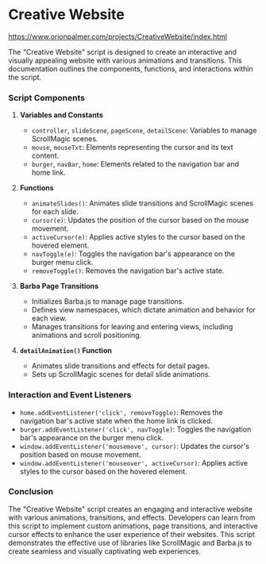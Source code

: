 # Creative Website

https://www.orionpalmer.com/projects/CreativeWebsite/index.html

The "Creative Website" script is designed to create an interactive and visually appealing website with various animations and transitions. This documentation outlines the components, functions, and interactions within the script.

### Script Components

1. **Variables and Constants**
   - `controller`, `slideScene`, `pageScene`, `detailScene`: Variables to manage ScrollMagic scenes.
   - `mouse`, `mouseTxt`: Elements representing the cursor and its text content.
   - `burger`, `navBar`, `home`: Elements related to the navigation bar and home link.

2. **Functions**
   - `animateSlides()`: Animates slide transitions and ScrollMagic scenes for each slide.
   - `cursor(e)`: Updates the position of the cursor based on the mouse movement.
   - `activeCursor(e)`: Applies active styles to the cursor based on the hovered element.
   - `navToggle(e)`: Toggles the navigation bar's appearance on the burger menu click.
   - `removeToggle()`: Removes the navigation bar's active state.

3. **Barba Page Transitions**
   - Initializes Barba.js to manage page transitions.
   - Defines view namespaces, which dictate animation and behavior for each view.
   - Manages transitions for leaving and entering views, including animations and scroll positioning.

4. **`detailAnimation()` Function**
   - Animates slide transitions and effects for detail pages.
   - Sets up ScrollMagic scenes for detail slide animations.

### Interaction and Event Listeners

- `home.addEventListener('click', removeToggle)`: Removes the navigation bar's active state when the home link is clicked.
- `burger.addEventListener('click', navToggle)`: Toggles the navigation bar's appearance on the burger menu click.
- `window.addEventListener('mousemove', cursor)`: Updates the cursor's position based on mouse movement.
- `window.addEventListener('mouseover', activeCursor)`: Applies active styles to the cursor based on the hovered element.

### Conclusion

The "Creative Website" script creates an engaging and interactive website with various animations, transitions, and effects. Developers can learn from this script to implement custom animations, page transitions, and interactive cursor effects to enhance the user experience of their websites. This script demonstrates the effective use of libraries like ScrollMagic and Barba.js to create seamless and visually captivating web experiences.
